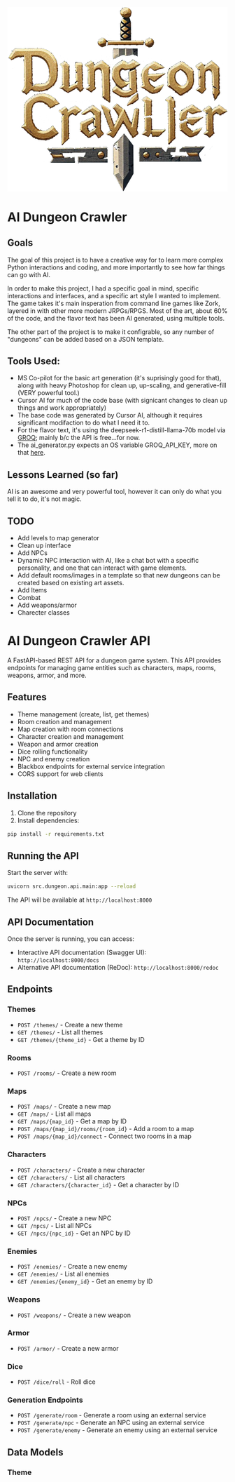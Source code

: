 ![Dungeon Crawler](/src/dungeon/api/static/img/interface/logo.webp)

# AI Dungeon Crawler

## Goals
The goal of this project is to have a creative way for to learn more complex Python interactions and coding, and more importantly to see how far things can go with AI.

In order to make this project, I had a specific goal in mind, specific interactions and interfaces, and a specific art style I wanted to implement. The game takes it's main insperation from command line games like Zork, layered in with other more modern JRPGs/RPGS. Most of the art, about 60% of the code, and the flavor text has been AI generated, using multiple tools.

The other part of the project is to make it configrable, so any number of "dungeons" can be added based on a JSON template.

## Tools Used:
- MS Co-pilot for the basic art generation (it's suprisingly good for that), along with heavy Photoshop for clean up, up-scaling, and generative-fill (VERY powerful tool.)
- Cursor AI for much of the code base (with signicant changes to clean up things and work appropriately)
- The base code was generated by Cursor AI, although it requires significant modifaction to do what I need it to.
- For the flavor text, it's using the deepseek-r1-distill-llama-70b model via [GROQ](https://groq.com/); mainly b/c the API is free...for now.
- The ai_generator.py expects an OS variable GROQ_API_KEY, more on that [here](https://console.groq.com/docs/quickstart).


## Lessons Learned (so far)
AI is an awesome and very powerful tool, however it can only do what you tell it to do, it's not magic. 

## TODO
- Add levels to map generator
- Clean up interface
- Add NPCs
- Dynamic NPC interaction with AI, like a chat bot with a specific personality, and one that can interact with game elements.
- Add default rooms/images in a template so that new dungeons can be created based on existing art assets.
- Add Items
- Combat
- Add weapons/armor
- Charecter classes

# AI Dungeon Crawler API

A FastAPI-based REST API for a dungeon game system. This API provides endpoints for managing game entities such as characters, maps, rooms, weapons, armor, and more.


## Features

- Theme management (create, list, get themes)
- Room creation and management
- Map creation with room connections
- Character creation and management
- Weapon and armor creation
- Dice rolling functionality
- NPC and enemy creation
- Blackbox endpoints for external service integration
- CORS support for web clients

## Installation

1. Clone the repository
2. Install dependencies:
```bash
pip install -r requirements.txt
```

## Running the API

Start the server with:
```bash
uvicorn src.dungeon.api.main:app --reload
```

The API will be available at `http://localhost:8000`

## API Documentation

Once the server is running, you can access:
- Interactive API documentation (Swagger UI): `http://localhost:8000/docs`
- Alternative API documentation (ReDoc): `http://localhost:8000/redoc`

## Endpoints

### Themes
- `POST /themes/` - Create a new theme
- `GET /themes/` - List all themes
- `GET /themes/{theme_id}` - Get a theme by ID

### Rooms
- `POST /rooms/` - Create a new room

### Maps
- `POST /maps/` - Create a new map
- `GET /maps/` - List all maps
- `GET /maps/{map_id}` - Get a map by ID
- `POST /maps/{map_id}/rooms/{room_id}` - Add a room to a map
- `POST /maps/{map_id}/connect` - Connect two rooms in a map

### Characters
- `POST /characters/` - Create a new character
- `GET /characters/` - List all characters
- `GET /characters/{character_id}` - Get a character by ID

### NPCs
- `POST /npcs/` - Create a new NPC
- `GET /npcs/` - List all NPCs
- `GET /npcs/{npc_id}` - Get an NPC by ID

### Enemies
- `POST /enemies/` - Create a new enemy
- `GET /enemies/` - List all enemies
- `GET /enemies/{enemy_id}` - Get an enemy by ID

### Weapons
- `POST /weapons/` - Create a new weapon

### Armor
- `POST /armor/` - Create a new armor

### Dice
- `POST /dice/roll` - Roll dice

### Generation Endpoints
- `POST /generate/room` - Generate a room using an external service
- `POST /generate/npc` - Generate an NPC using an external service
- `POST /generate/enemy` - Generate an enemy using an external service

## Data Models

### Theme
```